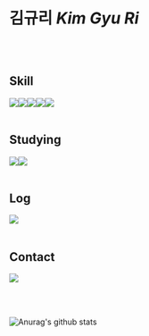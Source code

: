 # 김규리 *Kim Gyu Ri*

<br><br>

## Skill
<div style="display: flex; flex-direction: row;">
  <img src="https://img.shields.io/badge/JAVA-007396?style=plastic-square&logo=java&logoColor=white">
  <img src="https://img.shields.io/badge/Spring-6DB33F?style=plastic-square&logo=Spring&logoColor=white">
  <img src="https://img.shields.io/badge/mysql-4479A1?style=plastic-square&logo=mysql&logoColor=white">
  <img src="https://img.shields.io/badge/CSS3-1572B6?style=plastic-square&logo=CSS3&logoColor=white">
  <img src="https://img.shields.io/badge/HTML5-E34F26?style=plastic-square&logo=html5&logoColor=white">
</div>

<br>

## Studying
<div style="display: flex; flex-direction: row;">
  <img src="https://img.shields.io/badge/JavaScript-F7DF1E?style=plastic-square&logo=javascript&logoColor=white">
  <img src="https://img.shields.io/badge/AWS-FF9900?style=plastic-square&logo=amazonaws&logoColor=white">
</div>

<br>

## Log
<div style="display: flex; flex-direction: row;">
  <a href="https://velog.io/@ski3453/">
    <img src="https://img.shields.io/badge/Tistory-000000?style=plastic-square&logo=Tistory&logoColor=white">
  </a>
</div>

<br>

## Contact

<div style="display: flex; flex-direction: row;">
  <a href="mailto:ski3453@kakao.com">
    <img src="https://img.shields.io/badge/gmail-EA4335?style=plastic-square&logo=gmail&logoColor=white">
  </a>
</div>

<br><br>

![Anurag's github stats](https://github-readme-stats.vercel.app/api?username=ski3453&show_icons=true&theme=graywhite)
